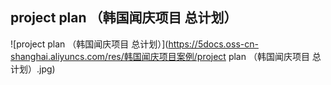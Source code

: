 ## project plan （韩国闻庆项目 总计划）
![project plan （韩国闻庆项目 总计划）](https://5docs.oss-cn-shanghai.aliyuncs.com/res/韩国闻庆项目案例/project plan （韩国闻庆项目 总计划）.jpg)
